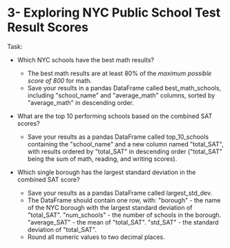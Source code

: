 # 3- Exploring NYC Public School Test Result Scores

Task: 

- Which NYC schools have the best math results?
    - The best math results are at least 80% of the *maximum possible score of 800* for math.
    - Save your results in a pandas DataFrame called best_math_schools, including "school_name" and "average_math" columns, sorted by "average_math" in descending order.

- What are the top 10 performing schools based on the combined SAT scores?
    - Save your results as a pandas DataFrame called top_10_schools containing the "school_name" and a new column named "total_SAT", with results ordered by "total_SAT" in descending order ("total_SAT" being the sum of math, reading, and writing scores).

- Which single borough has the largest standard deviation in the combined SAT score?
    - Save your results as a pandas DataFrame called largest_std_dev.
    - The DataFrame should contain one row, with:
        "borough" - the name of the NYC borough with the largest standard deviation of "total_SAT".
        "num_schools" - the number of schools in the borough.
        "average_SAT" - the mean of "total_SAT".
        "std_SAT" - the standard deviation of "total_SAT".
    - Round all numeric values to two decimal places.